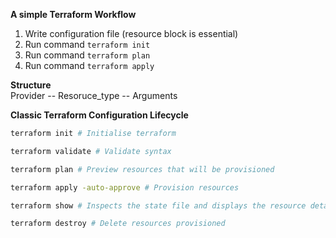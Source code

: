 **A simple Terraform Workflow**
1. Write configuration file (resource block is essential)
1. Run command `terraform init`
1. Run command `terraform plan`
1. Run command `terraform apply`

**Structure** \
Provider -- Resoruce_type -- Arguments 

**Classic Terraform Configuration Lifecycle**
```bash
terraform init # Initialise terraform

terraform validate # Validate syntax

terraform plan # Preview resources that will be provisioned

terraform apply -auto-approve # Provision resources

terraform show # Inspects the state file and displays the resource details

terraform destroy # Delete resources provisioned
```

